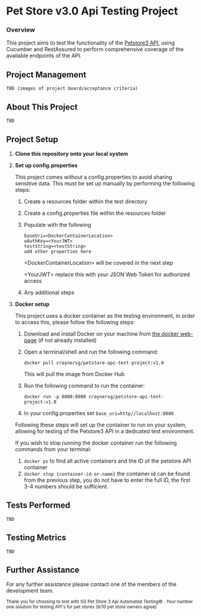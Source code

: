# Pet Store v3.0 Api Testing Project
### Overview
This project aims to test the functionality of the [Petstore3 API](https://petstore3.swagger.io/), using Cucumber and RestAssured to perform comprehensive coverage of the available endpoints of the API.

## Project Management

    TBD (images of project board/acceptance criteria)

## About This Project

    TBD

## Project Setup

1. <b>Clone this repository onto your local system</b>

2. <b>Set up config.properties</b>
    
    This project comes without a config.properties to avoid sharing sensitive data. This must be set up manually by performing the following steps:

    1. Create a resources folder within the test directory
    2. Create a config.properties file within the resources folder
    3. Populate with the following

        ```properties
        baseUri=<DockerContainerLocation>
        oAuthKey=<YourJWT>
        testString=<testString>
        add other properties here
        ```
        
        \<DockerContainerLocation> will be covered in the next step

        \<YourJWT> replace this with your JSON Web Token for authorized access

    4. Any additional steps


3. <b>Docker setup</b>
    
    This project uses a docker container as the testing environment, in order to access this, please follow the following steps:
    1. Download and install Docker on your machine from [the docker web-page](https://docs.docker.com/desktop/install/windows-install/) (if not already installed)
    2. Open a terminal/shell and run the following command: 

        ```Docker
        docker pull craynersg/petstore-api-test-project:v1.0
        ```
        
        This will pull the image from Docker Hub

    4. Run the following command to run the container: 

        ```Docker
       docker run -p 8080:8080 craynersg/petstore-api-test-project:v1.0
        ```

    6. In your config.properties set `base_uri=http//localhost:8080`

    Following these steps will set up the container to run on your system, allowing for testing of the Petstore3 API in a dedicated test environment. 
    
    If you wish to stop running the docker container run the following commands from your terminal:

    1.  `docker ps` to find all active containers and the ID of the petstore API container
    2.  `docker stop {container-id-or-name}` the container id can be found from the previous step, you do not have to enter the full ID, the first 3-4 numbers should be sufficient.


## Tests Performed

    TBD

## Testing Metrics

    TBD

## Further Assistance

For any further assistance please contact one of the members of the development team. 

<sub align="center">Thank you for choosing to test with SG Pet Store 3 Api Automated Testing© . Your number one solution for testing API's for pet stores (9/10 pet store owners agree)</sub>
